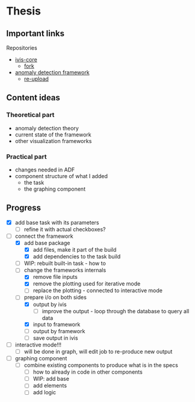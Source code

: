 # Thesis

## Important links

Repositories
 - [ivis-core](https://github.com/smartarch/ivis-core)
   - [fork](https://github.com/bastianluk/ivis-core)
 - [anomaly detection framework](https://bitbucket.org/rakibulmdalam/time-series-anomaly-detection-framework/src/master/)
   - [re-upload](https://github.com/bastianluk/Time-series-Anomaly-Detection-Framework)

## Content ideas

### Theoretical part
 - anomaly detection theory
 - current state of the framework
 - other visualization frameworks

### Practical part
 - changes needed in ADF
 - component structure of what I added
   - the task
   - the graphing component


## Progress

 - [x] add base task with its parameters
   - [ ] refine it with actual checkboxes?
 - [ ] connect the framework
   - [x] add base package
     - [x] add files, make it part of the build
     - [x] add dependencies to the task build
   - [ ] WIP: rebuilt built-in task - how to
   - [ ] change the frameworks internals
     - [x] remove file inputs
     - [x] remove the plotting used for iterative mode
     - [ ] replace the plotting - connected to interactive mode
   - [ ] prepare i/o on both sides
     - [x] output by ivis
       - [ ] improve the output - loop through the database to query all data
     - [x] input to framework
     - [ ] output by framework
     - [ ] save output in ivis
 - [ ] interactive mode!!!
   - [ ] will be done in graph, will edit job to re-produce new output
 - [ ] graphing component
   - [ ] combine existing components to produce what is in the specs
     - [ ] how to already in code in other components
     - [ ] WIP: add base
     - [ ] add elements
     - [ ] add logic